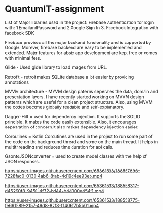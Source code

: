 # QuantumIT-assignment
List of Major libraries used in the project:
Firebase Authentication for login with:
1.EmailandPassword and 
2.Google Sign In
3. Facebook  Integration with facebook SDK

Firebase provides all the major backend funcionality and is supported by Google. Morever, firebase backend are easy to be implemented and extended. Major features for absic app development are kept free or comes with minimal fees. 

Glide - Used glide library to load images from URL. 

Retrofit - retroit makes SQLite database a lot easier by providing annotations

MVVM architecture - MVVM design paterns seperates the data, domain and presentation layers. I have recently started working on MVVM design patterns which are useful for a clean project structure. Also, using MVVM the codes becomes globally readable and self-explanatory. 

Dagger-Hilt = used for dependency injection. It supports the SOLID principle. It makes the code easily extensible. Also, it encourages sepearation of concern.It also makes dependency injection easier. 

Coroutines = Kotlin Coroutines are used in the project to run some part of the code on the background thread and some on the main thread. It helps in multithreading and reduces time duration for api calls. 

GsontoJSONconverter = used to create model classes with the help of JSON responses.


https://user-images.githubusercontent.com/65361533/188557896-7228fac0-0130-4ab6-8fab-4d19d4ee93eb.mp4



https://user-images.githubusercontent.com/65361533/188558317-d45290f8-9450-4f72-bd44-b44000e454f1.mp4



https://user-images.githubusercontent.com/65361533/188558775-fe691989-2157-49d8-82f3-f1406f7b5b01.mp4


